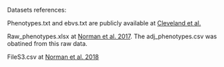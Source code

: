 Datasets references: 

Phenotypes.txt and ebvs.txt are publicly available at [Cleveland et al.](https://academic.oup.com/g3journal/article/2/4/429/6026060?login=true#supplementary-data)

Raw_phenotypes.xlsx at [Norman et al. 2017](https://link.springer.com/article/10.1007/s00122-017-2975-4#additional-information). The adj_phenotypes.csv was obatined from this raw data.

FileS3.csv at [Norman et al. 2018](https://figshare.com/s/287c2c7f1623008487a5)
